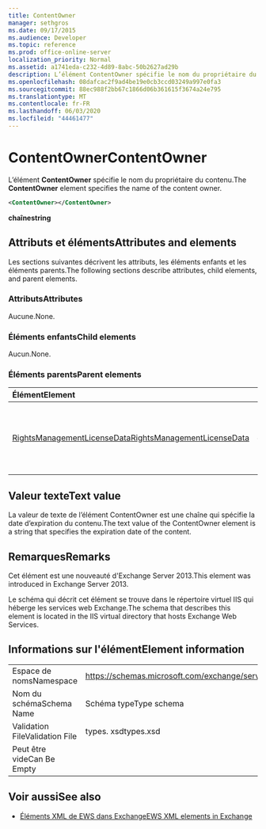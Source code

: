 ```yaml
---
title: ContentOwner
manager: sethgros
ms.date: 09/17/2015
ms.audience: Developer
ms.topic: reference
ms.prod: office-online-server
localization_priority: Normal
ms.assetid: a1741eda-c232-4d89-8abc-50b2627ad29b
description: L’élément ContentOwner spécifie le nom du propriétaire du contenu.
ms.openlocfilehash: 08dafcac2f9ad4be19e0cb3ccd03249a997e0fa3
ms.sourcegitcommit: 88ec988f2bb67c1866d06b361615f3674a24e795
ms.translationtype: MT
ms.contentlocale: fr-FR
ms.lasthandoff: 06/03/2020
ms.locfileid: "44461477"
---
```

# <a name="contentowner"></a><span data-ttu-id="7172e-103">ContentOwner</span><span class="sxs-lookup"><span data-stu-id="7172e-103">ContentOwner</span></span>

<span data-ttu-id="7172e-104">L’élément **ContentOwner** spécifie le nom du propriétaire du contenu.</span><span class="sxs-lookup"><span data-stu-id="7172e-104">The **ContentOwner** element specifies the name of the content owner.</span></span> 
  
```XML
<ContentOwner></ContentOwner>
```

 <span data-ttu-id="7172e-105">**chaîne**</span><span class="sxs-lookup"><span data-stu-id="7172e-105">**string**</span></span>
## <a name="attributes-and-elements"></a><span data-ttu-id="7172e-106">Attributs et éléments</span><span class="sxs-lookup"><span data-stu-id="7172e-106">Attributes and elements</span></span>

<span data-ttu-id="7172e-107">Les sections suivantes décrivent les attributs, les éléments enfants et les éléments parents.</span><span class="sxs-lookup"><span data-stu-id="7172e-107">The following sections describe attributes, child elements, and parent elements.</span></span>
  
### <a name="attributes"></a><span data-ttu-id="7172e-108">Attributs</span><span class="sxs-lookup"><span data-stu-id="7172e-108">Attributes</span></span>

<span data-ttu-id="7172e-109">Aucune.</span><span class="sxs-lookup"><span data-stu-id="7172e-109">None.</span></span>
  
### <a name="child-elements"></a><span data-ttu-id="7172e-110">Éléments enfants</span><span class="sxs-lookup"><span data-stu-id="7172e-110">Child elements</span></span>

<span data-ttu-id="7172e-111">Aucun.</span><span class="sxs-lookup"><span data-stu-id="7172e-111">None.</span></span>
  
### <a name="parent-elements"></a><span data-ttu-id="7172e-112">Éléments parents</span><span class="sxs-lookup"><span data-stu-id="7172e-112">Parent elements</span></span>

|<span data-ttu-id="7172e-113">**Élément**</span><span class="sxs-lookup"><span data-stu-id="7172e-113">**Element**</span></span>|<span data-ttu-id="7172e-114">**Description**</span><span class="sxs-lookup"><span data-stu-id="7172e-114">**Description**</span></span>|
|:-----|:-----|
|[<span data-ttu-id="7172e-115">RightsManagementLicenseData</span><span class="sxs-lookup"><span data-stu-id="7172e-115">RightsManagementLicenseData</span></span>](rightsmanagementlicensedata.md) <br/> |<span data-ttu-id="7172e-116">Spécifie les informations relatives à la licence de gestion des droits.</span><span class="sxs-lookup"><span data-stu-id="7172e-116">Specifies information about the rights management license.</span></span>  <br/> |
   
## <a name="text-value"></a><span data-ttu-id="7172e-117">Valeur texte</span><span class="sxs-lookup"><span data-stu-id="7172e-117">Text value</span></span>

<span data-ttu-id="7172e-118">La valeur de texte de l’élément ContentOwner est une chaîne qui spécifie la date d’expiration du contenu.</span><span class="sxs-lookup"><span data-stu-id="7172e-118">The text value of the ContentOwner element is a string that specifies the expiration date of the content.</span></span>
  
## <a name="remarks"></a><span data-ttu-id="7172e-119">Remarques</span><span class="sxs-lookup"><span data-stu-id="7172e-119">Remarks</span></span>

<span data-ttu-id="7172e-120">Cet élément est une nouveauté d'Exchange Server 2013.</span><span class="sxs-lookup"><span data-stu-id="7172e-120">This element was introduced in Exchange Server 2013.</span></span>
  
<span data-ttu-id="7172e-121">Le schéma qui décrit cet élément se trouve dans le répertoire virtuel IIS qui héberge les services web Exchange.</span><span class="sxs-lookup"><span data-stu-id="7172e-121">The schema that describes this element is located in the IIS virtual directory that hosts Exchange Web Services.</span></span>
  
## <a name="element-information"></a><span data-ttu-id="7172e-122">Informations sur l'élément</span><span class="sxs-lookup"><span data-stu-id="7172e-122">Element information</span></span>

|||
|:-----|:-----|
|<span data-ttu-id="7172e-123">Espace de noms</span><span class="sxs-lookup"><span data-stu-id="7172e-123">Namespace</span></span>  <br/> |https://schemas.microsoft.com/exchange/services/2006/types  <br/> |
|<span data-ttu-id="7172e-124">Nom du schéma</span><span class="sxs-lookup"><span data-stu-id="7172e-124">Schema Name</span></span>  <br/> |<span data-ttu-id="7172e-125">Schéma type</span><span class="sxs-lookup"><span data-stu-id="7172e-125">Type schema</span></span>  <br/> |
|<span data-ttu-id="7172e-126">Validation File</span><span class="sxs-lookup"><span data-stu-id="7172e-126">Validation File</span></span>  <br/> |<span data-ttu-id="7172e-127">types. xsd</span><span class="sxs-lookup"><span data-stu-id="7172e-127">types.xsd</span></span>  <br/> |
|<span data-ttu-id="7172e-128">Peut être vide</span><span class="sxs-lookup"><span data-stu-id="7172e-128">Can Be Empty</span></span>  <br/> ||
   
## <a name="see-also"></a><span data-ttu-id="7172e-129">Voir aussi</span><span class="sxs-lookup"><span data-stu-id="7172e-129">See also</span></span>



- [<span data-ttu-id="7172e-130">Éléments XML de EWS dans Exchange</span><span class="sxs-lookup"><span data-stu-id="7172e-130">EWS XML elements in Exchange</span></span>](ews-xml-elements-in-exchange.md)

